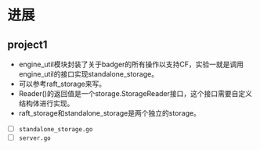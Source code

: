 # 进展
## project1
* engine_util模块封装了关于badger的所有操作以支持CF，实验一就是调用engine_util的接口实现standalone_storage。
* 可以参考raft_storage来写。
* Reader()的返回值是一个storage.StorageReader接口，这个接口需要自定义结构体进行实现。
* raft_storage和standalone_storage是两个独立的storage。

- [ ] `standalone_storage.go`
- [ ] `server.go`